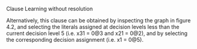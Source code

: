 Clause Learning without resolution

Alternatively, this clause can be obtained by inspecting the graph in figure 4.2, and selecting the literals assigned at decision levels less than the current decision level 5 (i.e. x31 = 0@3 and x21 = 0@2), and by selecting the corresponding decision assignment (i.e. x1 = 0@5).